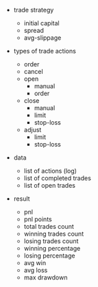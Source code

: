 - trade strategy
  - initial capital
  - spread
  - avg-slippage

- types of trade actions
  - order
  - cancel
  - open
    - manual
    - order
  - close
    - manual
    - limit
    - stop-loss
  - adjust
    - limit
    - stop-loss


- data
  - list of actions (log)
  - list of completed trades
  - list of open trades


- result
  - pnl
  - pnl points
  - total trades count
  - winning trades count
  - losing trades count
  - winning percentage
  - losing percentage
  - avg win
  - avg loss
  - max drawdown